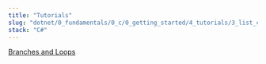 ```yaml
---
title: "Tutorials"
slug: "dotnet/0_fundamentals/0_c/0_getting_started/4_tutorials/3_list_collections"
stack: "C#"
---
```


[Branches and Loops](https://learn.microsoft.com/en-us/dotnet/csharp/tour-of-csharp/tutorials/arrays-and-collections)
